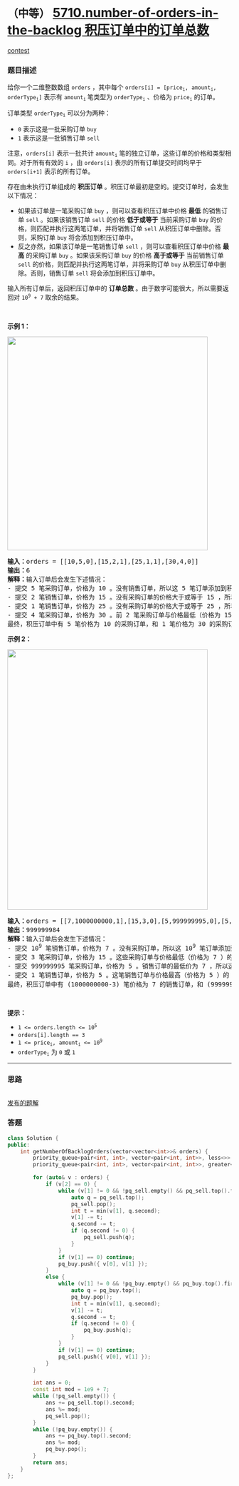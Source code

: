 # `（中等）` [5710.number-of-orders-in-the-backlog 积压订单中的订单总数](https://leetcode-cn.com/problems/number-of-orders-in-the-backlog/)

[contest](https://leetcode-cn.com/contest/weekly-contest-233/problems/number-of-orders-in-the-backlog/)

### 题目描述
<p>给你一个二维整数数组 <code>orders</code> ，其中每个 <code>orders[i] = [price<sub>i</sub>, amount<sub>i</sub>, orderType<sub>i</sub>]</code> 表示有 <code>amount<sub>i</sub></code><sub> </sub>笔类型为&nbsp;<code>orderType<sub>i</sub></code> 、价格为&nbsp;<code>price<sub>i</sub></code> 的订单。</p>

<p>订单类型 <code>orderType<sub>i</sub></code> 可以分为两种：</p>

<ul>
	<li><code>0</code> 表示这是一批采购订单 <code>buy</code></li>
	<li><code>1</code> 表示这是一批销售订单 <code>sell</code></li>
</ul>

<p>注意，<code>orders[i]</code> 表示一批共计 <code>amount<sub>i</sub></code> 笔的独立订单，这些订单的价格和类型相同。对于所有有效的 <code>i</code> ，由 <code>orders[i]</code> 表示的所有订单提交时间均早于 <code>orders[i+1]</code> 表示的所有订单。</p>

<p>存在由未执行订单组成的 <strong>积压订单</strong> 。积压订单最初是空的。提交订单时，会发生以下情况：</p>

<ul>
	<li>如果该订单是一笔采购订单 <code>buy</code> ，则可以查看积压订单中价格 <strong>最低</strong> 的销售订单 <code>sell</code> 。如果该销售订单 <code>sell</code> 的价格 <strong>低于或等于</strong> 当前采购订单 <code>buy</code> 的价格，则匹配并执行这两笔订单，并将销售订单 <code>sell</code> 从积压订单中删除。否则，采购订单 <code>buy</code> 将会添加到积压订单中。</li>
	<li>反之亦然，如果该订单是一笔销售订单 <code>sell</code> ，则可以查看积压订单中价格 <strong>最高</strong> 的采购订单 <code>buy</code> 。如果该采购订单 <code>buy</code> 的价格 <strong>高于或等于</strong> 当前销售订单 <code>sell</code> 的价格，则匹配并执行这两笔订单，并将采购订单 <code>buy</code> 从积压订单中删除。否则，销售订单 <code>sell</code> 将会添加到积压订单中。</li>
</ul>

<p>输入所有订单后，返回积压订单中的 <strong>订单总数</strong> 。由于数字可能很大，所以需要返回对 <code>10<sup>9</sup> + 7</code> 取余的结果。</p>

<p>&nbsp;</p>

<p><strong>示例 1：</strong></p>
<img style="width: 450px; height: 479px;" src="https://assets.leetcode-cn.com/aliyun-lc-upload/uploads/2021/03/21/ex1.png" alt="">
<pre><strong>输入：</strong>orders = [[10,5,0],[15,2,1],[25,1,1],[30,4,0]]
<strong>输出：</strong>6
<strong>解释：</strong>输入订单后会发生下述情况：
- 提交 5 笔采购订单，价格为 10 。没有销售订单，所以这 5 笔订单添加到积压订单中。
- 提交 2 笔销售订单，价格为 15 。没有采购订单的价格大于或等于 15 ，所以这 2 笔订单添加到积压订单中。
- 提交 1 笔销售订单，价格为 25 。没有采购订单的价格大于或等于 25 ，所以这 1 笔订单添加到积压订单中。
- 提交 4 笔采购订单，价格为 30 。前 2 笔采购订单与价格最低（价格为 15）的 2 笔销售订单匹配，从积压订单中删除这 2 笔销售订单。第 3 笔采购订单与价格最低的 1 笔销售订单匹配，销售订单价格为 25 ，从积压订单中删除这 1 笔销售订单。积压订单中不存在更多销售订单，所以第 4 笔采购订单需要添加到积压订单中。
最终，积压订单中有 5 笔价格为 10 的采购订单，和 1 笔价格为 30 的采购订单。所以积压订单中的订单总数为 6 。
</pre>

<p><strong>示例 2：</strong></p>
<img style="width: 450px; height: 584px;" src="https://assets.leetcode-cn.com/aliyun-lc-upload/uploads/2021/03/21/ex2.png" alt="">
<pre><strong>输入：</strong>orders = [[7,1000000000,1],[15,3,0],[5,999999995,0],[5,1,1]]
<strong>输出：</strong>999999984
<strong>解释：</strong>输入订单后会发生下述情况：
- 提交 10<sup>9</sup> 笔销售订单，价格为 7 。没有采购订单，所以这 10<sup>9</sup> 笔订单添加到积压订单中。
- 提交 3 笔采购订单，价格为 15 。这些采购订单与价格最低（价格为 7 ）的 3 笔销售订单匹配，从积压订单中删除这 3 笔销售订单。
- 提交 999999995 笔采购订单，价格为 5 。销售订单的最低价为 7 ，所以这 999999995 笔订单添加到积压订单中。
- 提交 1 笔销售订单，价格为 5 。这笔销售订单与价格最高（价格为 5 ）的 1 笔采购订单匹配，从积压订单中删除这 1 笔采购订单。
最终，积压订单中有 (1000000000-3) 笔价格为 7 的销售订单，和 (999999995-1) 笔价格为 5 的采购订单。所以积压订单中的订单总数为 1999999991 ，等于 999999984 % (10<sup>9</sup> + 7) 。</pre>

<p>&nbsp;</p>

<p><strong>提示：</strong></p>

<ul>
	<li><code>1 &lt;= orders.length &lt;= 10<sup>5</sup></code></li>
	<li><code>orders[i].length == 3</code></li>
	<li><code>1 &lt;= price<sub>i</sub>, amount<sub>i</sub> &lt;= 10<sup>9</sup></code></li>
	<li><code>orderType<sub>i</sub></code> 为 <code>0</code> 或 <code>1</code></li>
</ul>


---
### 思路
```
```

[发布的题解](https://leetcode-cn.com/problems/number-of-orders-in-the-backlog/solution/orders-in-the-backlog-by-ikaruga-qd6k/)

### 答题
``` C++
class Solution {
public:
    int getNumberOfBacklogOrders(vector<vector<int>>& orders) {
        priority_queue<pair<int, int>, vector<pair<int, int>>, less<>> pq_buy;
        priority_queue<pair<int, int>, vector<pair<int, int>>, greater<>> pq_sell;

        for (auto& v : orders) {
            if (v[2] == 0) {
                while (v[1] != 0 && !pq_sell.empty() && pq_sell.top().first <= v[0]) {
                    auto q = pq_sell.top();
                    pq_sell.pop();
                    int t = min(v[1], q.second);
                    v[1] -= t;
                    q.second -= t;
                    if (q.second != 0) {
                        pq_sell.push(q);
                    }
                }
                if (v[1] == 0) continue;
                pq_buy.push({ v[0], v[1] });
            }
            else {
                while (v[1] != 0 && !pq_buy.empty() && pq_buy.top().first >= v[0]) {
                    auto q = pq_buy.top();
                    pq_buy.pop();
                    int t = min(v[1], q.second);
                    v[1] -= t;
                    q.second -= t;
                    if (q.second != 0) {
                        pq_buy.push(q);
                    }
                }
                if (v[1] == 0) continue;
                pq_sell.push({ v[0], v[1] });
            }
        }

        int ans = 0;
        const int mod = 1e9 + 7;
        while (!pq_sell.empty()) {
            ans += pq_sell.top().second;
            ans %= mod;
            pq_sell.pop();
        }
        while (!pq_buy.empty()) {
            ans += pq_buy.top().second;
            ans %= mod;
            pq_buy.pop();
        }
        return ans;
    }
};
```




